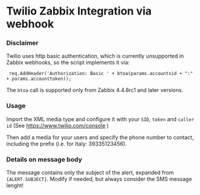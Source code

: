 # Twilio Zabbix Integration via webhook

### Disclaimer

Twilio uses http basic authentication, which is currently unsupported in Zabbix webhooks, so the script implements it via:

```
 req.AddHeader('Authorization: Basic ' + btoa(params.accountsid + ":" + params.accounttoken));
```

The `btoa` call is supported only from Zabbix 4.4.8rc1 and later versions.

### Usage

Import the XML media type and configure it with your `SID`, `token` and `caller id` (See https://www.twilio.com/console )

Then add a media for your users and specify the phone number to contact, including the prefix (i.e. for Italy: 39335123456).

### Details on message body

The message contains only the subject of the alert, expanded from `{ALERT.SUBJECT}`. Modify if needed, but always consider the SMS message lenght!
